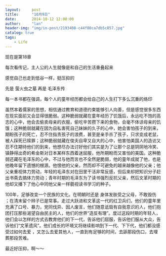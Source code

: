```yaml
---
layout:     post
title:      "10月9日"
date:       2014-10-12 12:00:00
author:     "lan"
header-img: "img/in-post/2193400-c44f00ca7db5c857.jpg"
catalog: true
tags:
    - Life
---
```


现在是第18章

每次看传记，主人公的人生就像是和自己的生活重叠起来

感觉自己也走到低谷一样，挺压抑的

先是 萤火虫之墓 再是 毛泽东传

每一本书都在强调，每个人的童年经历都会给自己的人生打下多么沉重的烙印

虽然本着儒家的思想，相信通过教育和道德约束能够引人向善，但是感觉很多东西在现实面前又会显得很脆弱。这种脆弱就藏在童年经历了饥饿后，永远吃不饱的高志的心中，他会去偷卖母亲的衣服，偷吃辛苦攒下来的食物，会毫不体谅母亲的饥饿；这种脆弱就藏在因为自私害死自己妹妹的久子的心中，她会害怕孩子的到来，期盼孩子的死亡，忍不住指责孩子的浪费，甚至是亲手杀了孩子，只求变成老鼠，被人踩死已赎罪；这种脆弱就藏在俊夫自卑又自大的心中，他害怕美国人的造访又忍不住期待他们的到来，他想尽办法讨好他们其实是为了让那个总是阴阴地冷笑、镇静得出奇的希金斯对日本某样东西着迷屈服，他所期盼而又害怕的美国。这种脆弱还藏在毛泽东的心中，不过与他而言也不全然是脆弱，他的童年成就了他，也是他晚年留下遗憾的根源。他恨他的父亲，然而却不可避免的越来越像他的父亲；他父亲重视体力劳动，年轻的毛泽东对在田里干活非常反感，但后来却把知识分子赶出书斋去搞体力劳动；青年时期的毛泽东为了读书强烈反抗父亲，然后文革时期的他却又播下了他心中同他父亲一样藐视读书学习的种子。

100年，足够改变一个民族的文化。在明朝时还是 身体发肤受之父母，不敢毁伤 ；在清末留个辫子已是常事。走过大跃进和文革这一代的红卫兵们，他们的童年里充满了口号、暴力，党同伐异、因人废言，他们随意诋毁有自我意识的人，他们抱团打压那些渴望自由民主的人，他们的世界“造反有理”。度过这段时期的年轻人，他们会以怎样的方式去教育他们的下一代，告诉他们屈服，告诉他们服从大众，告诉他们“文革遗风”。他们成长的环境又将继续影响到下一代、下下代，他们都没感受过如何去爱 ，又怎么去爱其他人，一直到有足够的时间，去舔那段伤口，去埋葬那段苦难。

最近好压抑，啊～～ 
